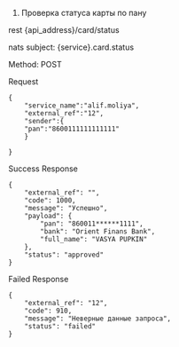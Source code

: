 1. Проверка статуса карты по пану

rest {api_address}/card/status

nats subject: {service}.card.status

Method: POST

Request

```
{
    "service_name":"alif.moliya",
    "external_ref":"12",
    "sender":{
    "pan":"8600111111111111"
    }
    
}

```

Success Response

```
{
    "external_ref": "",
    "code": 1000,
    "message": "Успешно",
    "payload": {
        "pan": "860011******1111",
        "bank": "Orient Finans Bank",
        "full_name": "VASYA PUPKIN"
    },
    "status": "approved"
}

```

Failed Response

```
{
    "external_ref": "12",
    "code": 910,
    "message": "Неверные данные запроса",
    "status": "failed"
}

```


